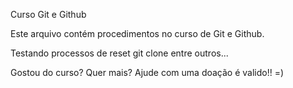 Curso Git e  Github

Este arquivo contém procedimentos no curso de Git e Github.

Testando processos de reset git clone entre outros...

Gostou do curso? Quer mais? Ajude com uma doação é valido!! =)
